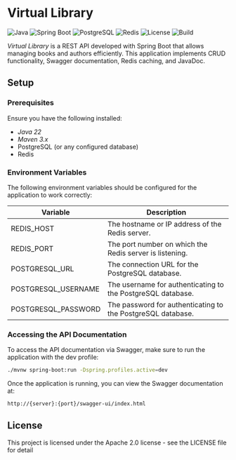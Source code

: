 # Virtual Library

![Java](https://img.shields.io/badge/Java-22-blue)
![Spring Boot](https://img.shields.io/badge/Spring_Boot-3.3-green)
![PostgreSQL](https://img.shields.io/badge/PostgreSQL-16-blue)
![Redis](https://img.shields.io/badge/Redis-7.4-red)
![License](https://img.shields.io/badge/License-Apache2-yellow)
![Build](https://img.shields.io/badge/Build-Maven-red)

*Virtual Library* is a REST API developed with Spring Boot that allows managing books and authors efficiently. This application implements CRUD functionality, Swagger documentation, Redis caching, and JavaDoc.

## Setup


### Prerequisites
Ensure you have the following installed:
- *Java 22*
- *Maven 3.x*
- PostgreSQL (or any configured database)
- Redis

### Environment Variables
The following environment variables should be configured for the application to work correctly:

| Variable           | Description                              |
|--------------------|------------------------------------------|
| REDIS_HOST    | The hostname or IP address of the Redis server. |
| REDIS_PORT    | The port number on which the Redis server is listening. |
| POSTGRESQL_URL | The connection URL for the PostgreSQL database. |
| POSTGRESQL_USERNAME | The username for authenticating to the PostgreSQL database. |
| POSTGRESQL_PASSWORD | The password for authenticating to the PostgreSQL database. |

### Accessing the API Documentation
To access the API documentation via Swagger, make sure to run the application with the dev profile:

```bash
./mvnw spring-boot:run -Dspring.profiles.active=dev
```


Once the application is running, you can view the Swagger documentation at:

```bash
http://{server}:{port}/swagger-ui/index.html
```


## License

This project is licensed under the  Apache 2.0 license - see the LICENSE file for detail
